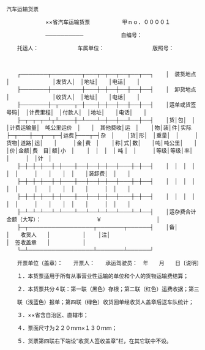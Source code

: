 



汽车运输货票



 

　　　　　　　 ××省汽车运输货票　　　　　　甲ｎｏ．００００１

　　　　　　　 ──────────　　　　　　　自编号：

　　托运人：　　　　　　　 车属单位：　　　　　　　　　版照号：

　　


　　┌───────┬────────┬───┬─┬──┬──┬──┬──┐
　　│　装货地点　　│　　　　　　　　│发货人│　│地址│　　│电话│　　│
　　├───────┼────────┼───┼─┼──┼──┼──┼──┤
　　│　卸货地点　　│　　　　　　　　│收货人│　│地址│　　│电话│　　│
　　├───────┼─┬────┬─┼───┼─┼──┼──┼──┼──┤
　　│运单或货签号码│　│计费里程│　│付款人│　│地址│　　│电话│　　│
　　├─┬─┬─┬─┴┬┴────┼─┴───┴─┼──┼──┴──┼──┤
　　│货│包│　│　　│计费运输量│　吨公里运价　│　　│　其他费收│运　│
　　│物│装│件│实际├─┬───┼──┬──┬─┤运费├───┬─┤杂　│
　　│货│形│　│重量│　│　　　│货物│道路│运│　　│　　　│金│费　│
　　│称│式│数│　　│吨│吨公里│　　│　　│价│金额│费　目│额│小　│
　　│　│　│　│ 吨 │　│　　　│等级│等级│率│　　│　　　│　│计　│
　　├─┼─┼─┼──┼─┼───┼──┼──┼─┼──┼───┼─┼──┤
　　│　│　│　│　　│　│　　　│　　│　　│　│　　│装卸费│　│　　│
　　├─┼─┼─┼──┼─┼───┼──┼──┼─┼──┼───┼─┼──┤
　　│　│　│　│　　│　│　　　│　　│　　│　│　　│　　　│　│　　│
　　├─┼─┼─┼──┼─┼───┼──┼──┼─┼──┼───┼─┼──┤
　　│　│　│　│　　│　│　　　│　　│　　│　│　　│　　　│　│　　│
　　├─┴─┴─┴──┴─┴───┴──┴──┴─┴──┴───┴─┴──┤
　　│运杂费合计金额（大写）：　　　　　　　　　　 ￥　　　　　　　　　　 │
　　├─┬─────────────────┬───────┬──────┤
　　│备│　　　　　　　　　　　　　　　　　│　　收货人　　│　　　　　　│
　　│注│　　　　　　　　　　　　　　　　　│　签收盖章　　│　　　　　　│
　　└─┴─────────────────┴───────┴──────┘　　
　　


　　开票单位（盖章）：　　开票人：　　承运驾驶员：　年　　月　　日〔说明〕

　　１．本货票适用于所有从事营业性运输的单位和个人的货物运输费结算；

　　２．本货票共分４联：第一联（黑色）存根；第二联（红色）运费收据；第三

　　联（浅蓝色）报单；第四联（绿色）收货回单经收货人盖章后送车队统计；

　　３．××省含自治区、直辖市；

　　４．票面尺寸为２２０ｍｍ×１３０ｍｍ；

　　５．货票第四联右下端设“收货人签收盖章”栏，在其它联中不设。

　　